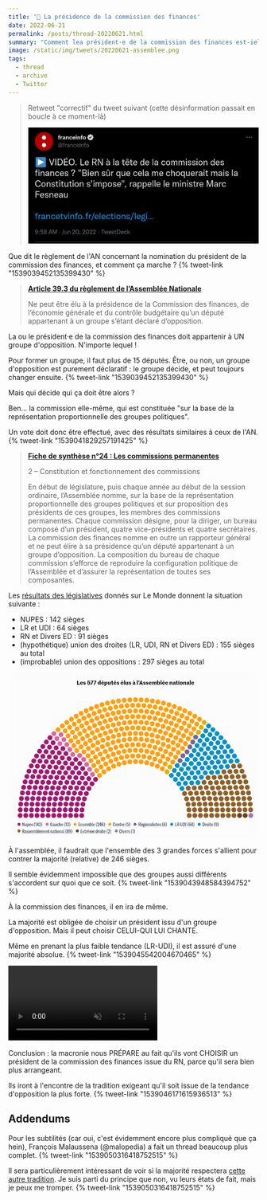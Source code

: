 ```yaml
---
title: '🧶 La présidence de la commission des finances'
date: 2022-06-21
permalink: /posts/thread-20220621.html
summary: "Comment lea président·e de la commission des finances est-iel vraiment élu·e ?"
image: /static/img/tweets/20220621-assemblee.png
tags:
  - thread
  - archive
  - Twitter
---
```


> Retweet "correctif" du tweet suivant (cette désinformation passait en boucle à ce moment-là)
>
> [![Capture d'un tweet de @franceinfo du 20 juin 2022 : ▶ VIDÉO. Le RN à la tête de la commission des finances ? "Bien sûr que cela me choquerait mais la Constitution s'impose", rappelle le ministre Marc Fesneau](/static/img/tweets/franceinfo-20220620.png)](https://twitter.com/franceinfo/status/1538793354368110593)

Que dit le règlement de l'AN concernant la nomination du président de la commission des finances, et comment ça marche ?
{% tweet-link "1539039452135399430" %}

> **[Article 39.3 du règlement de l’Assemblée Nationale](https://assemblee-nationale.fr/dyn/15/divers/texte_reference/02_reglement_assemblee_nationale#D_Article_39)**
>
> Ne peut être élu à la présidence de la Commission des finances, de l’économie générale et du contrôle budgétaire qu’un député appartenant à un groupe s’étant déclaré d’opposition.

La ou le président·e de la commission des finances doit appartenir à UN groupe d'opposition. N'importe lequel !

Pour former un groupe, il faut plus de 15 députés.
Être, ou non, un groupe d'opposition est purement déclaratif : le groupe décide, et peut toujours changer ensuite.
{% tweet-link "1539039452135399430" %}

Mais qui décide qui ça doit être alors ?

Ben... la commission elle-même, qui est constituée "sur la base de la représentation proportionnelle des groupes politiques".

Un vote doit donc être effectué, avec des résultats similaires à ceux de l'AN.
{% tweet-link "1539041829257191425" %}

> **[Fiche de synthèse n°24 : Les commissions permanentes](https://www2.assemblee-nationale.fr/decouvrir-l-assemblee/role-et-pouvoirs-de-l-assemblee-nationale/les-organes-de-l-assemblee-nationale/les-commissions-permanentes)**
>
> 2 – Constitution et fonctionnement des commissions
>
> En début de législature, puis chaque année au début de la session ordinaire, l’Assemblée nomme, sur la base de la représentation proportionnelle des groupes politiques et sur proposition des présidents de ces groupes, les membres des commissions permanentes. Chaque commission désigne, pour la diriger, un bureau composé d’un président, quatre vice-présidents et quatre secrétaires. La commission des finances nomme en outre un rapporteur général et ne peut élire à sa présidence qu’un député appartenant à un groupe d’opposition. La composition du bureau de chaque commission s’efforce de reproduire la configuration politique de l’Assemblée et d’assurer la représentation de toutes ses composantes.

Les [résultats des législatives](https://www.lemonde.fr/les-decodeurs/article/2022/06/20/carte-des-resultats-des-legislatives-les-deputes-elus-circonscription-par-circonscription_6131057_4355771.html) donnés sur Le Monde donnent la situation suivante :

- NUPES : 142 sièges
- LR et UDI : 64 sièges
- RN et Divers ED : 91 sièges
- (hypothétique) union des droites (LR, UDI, RN et Divers ED) : 155 sièges au total
- (improbable) union des oppositions : 297 sièges au total

![Capture d'une illustration du site Le Monde pour l'article "Carte des résultats des élections législatives 2022 : les députés élus, circonscription par circonscription". Sont représentés les 577 députés élus à l'assemblée nationale, en arc de cercle.](/static/img/tweets/20220621-assemblee.png)

À l'assemblée, il faudrait que l'ensemble des 3 grandes forces s'allient pour contrer la majorité (relative) de 246 sièges.

Il semble évidemment impossible que des groupes aussi différents s'accordent sur quoi que ce soit.
{% tweet-link "1539043948584394752" %}

À la commission des finances, il en ira de même.

La majorité est obligée de choisir un président issu d'un groupe d'opposition. Mais il peut choisir CELUI-QUI LUI CHANTE.

Même en prenant la plus faible tendance (LR-UDI), il est assuré d'une majorité absolue.
{% tweet-link "1539045542004670465" %}

<video autoplay loop muted playsinline style="max-width: 300px" src="https://media.tenor.com/ysNkxVXVtoUAAAPo/mr-bean-bean.mp4"></video>

Conclusion : la macronie nous PRÉPARE au fait qu'ils vont CHOISIR un président de la commission des finances issue du RN, parce qu'il sera bien plus arrangeant.

Ils iront à l'encontre de la tradition exigeant qu'il soit issue de la tendance d'opposition la plus forte.
{% tweet-link "1539046171615936513" %}

## Addendums

Pour les subtilités (car oui, c'est évidemment encore plus compliqué que ça hein), François Malaussena (@malopedia) a fait un thread beaucoup plus complet.
{% tweet-link "1539050316418752515" %}

Il sera particulièrement intéressant de voir si la majorité respectera [cette autre tradition](https://twitter.com/malopedia/status/1538944846362251275). Je suis parti du principe que non, vu leurs états de fait, mais je peux me tromper.
{% tweet-link "1539050316418752515" %}
